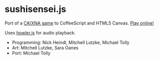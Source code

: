 # sushisensei.js

Port of a [C#/XNA game](https://github.com/mtolly/hackathon) to CoffeeScript and HTML5 Canvas.
[Play online!](http://pages.cs.wisc.edu/~tolly/sushisensei/)

Uses [howler.js](http://goldfirestudios.com/blog/104/howler.js) for audio playback.

* Programming: Nick Heindl, Mitchell Lutzke, Michael Tolly
* Art: Mitchell Lutzke, Sara Oanes
* Port: Michael Tolly
